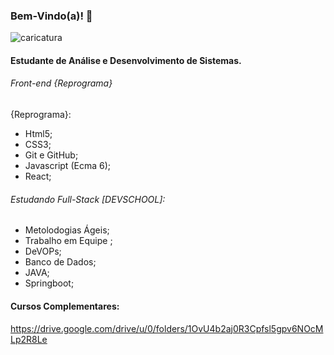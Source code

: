 ### Bem-Vindo(a)! 👋



![caricatura](https://user-images.githubusercontent.com/75143646/125164083-cb615700-e166-11eb-9301-38a44560c9a5.jpg)



#### Estudante de Análise e Desenvolvimento de Sistemas.

###### Front-end {Reprograma}
 {Reprograma}:

* Html5;
* CSS3;
* Git e GitHub;
* Javascript (Ecma 6);
* React;

###### Estudando Full-Stack [DEVSCHOOL]:

* Metolodogias Ágeis;
* Trabalho em Equipe ;
* DeVOPs;
* Banco de Dados;
* JAVA;
* Springboot;


#### Cursos Complementares: 
https://drive.google.com/drive/u/0/folders/1OvU4b2aj0R3Cpfsl5gpv6NOcMLp2R8Le





<!--
**carlaoliveiraads/carlaoliveiraads** is a ✨ _special_ ✨ repository because its `README.md` (this file) appears on your GitHub profile.

Here are some ideas to get you started:

- 🔭 I’m currently working on ...
- 🌱 I’m currently learning ...
- 👯 I’m looking to collaborate on ...
- 🤔 I’m looking for help with ...
- 💬 Ask me about ...
- 📫 How to reach me: ...
- 😄 Pronouns: ...
- ⚡ Fun fact: ...
-->



